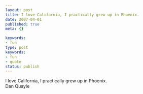 ```yaml
---
layout: post
title: I love California, I practically grew up in Phoenix.
date: 2007-04-01
published: true
meta: {}

keywords:
- fun
type: post
keywords:
- fun
- quote
status: publish
---
```

I love California, I practically grew up in Phoenix.<br />Dan Quayle
